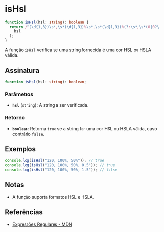# isHsl

```typescript
function isHsl(hsl: string): boolean {
  return /^(\d{1,3})\s*,\s*(\d{1,3})%\s*,\s*(\d{1,3})%(?:\s*,\s*(0|0?\.\d{1,2}|1(?:\.0{1,2})?))?$/.test(
    hsl
  );
}
```

A função `isHsl` verifica se uma string fornecida é uma cor HSL ou HSLA válida.

## Assinatura

```typescript
function isHsl(hsl: string): boolean;
```

### Parâmetros

- **`hsl`** (`string`): A string a ser verificada.

### Retorno

- **`boolean`**: Retorna `true` se a string for uma cor HSL ou HSLA válida, caso contrário `false`.

## Exemplos

```typescript
console.log(isHsl("120, 100%, 50%")); // true
console.log(isHsl("120, 100%, 50%, 0.5")); // true
console.log(isHsl("120, 100%, 50%, 1.5")); // false
```

## Notas

- A função suporta formatos HSL e HSLA.

## Referências

- [Expressões Regulares - MDN](https://developer.mozilla.org/pt-BR/docs/Web/JavaScript/Guide/Regular_Expressions)
